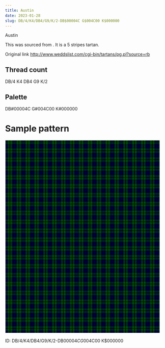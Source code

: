 ```yaml
---
title: Austin
date: 2023-01-28
slug: DB/4/K4/DB4/G9/K/2-DB$00004C G$004C00 K$000000
---
```

Austin

This was sourced from <no value>.  It is a 5 stripes tartan.

Original link http://www.weddslist.com/cgi-bin/tartans/pg.pl?source=rb

## Thread count
DB/4 K4 DB4 G9 K/2

## Palette
DB#00004C G#004C00 K#000000

# Sample pattern

![Tartan detail](tartan.png "DB/4 K4 DB4 G9 K/2 tartan")

ID: DB/4/K4/DB4/G9/K/2-DB$00004C G$004C00 K$000000